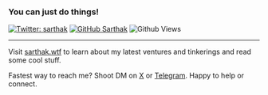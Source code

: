 ### You can just do things!

[![Twitter: sarthak](https://img.shields.io/twitter/follow/0xSarthak?style=social)](https://twitter.com/0xSarthak)
[![GitHub Sarthak](https://img.shields.io/github/followers/sarthakxv?label=follow&style=social)](https://github.com/sarthakxv)
![Github Views](https://komarev.com/ghpvc/?username=sarthakxv&style=flat-square&color=3E5FF8)

---

Visit [sarthak.wtf](https://sarthak.wtf) to learn about my latest ventures and tinkerings and read some cool stuff.

Fastest way to reach me? Shoot DM on [X](https://twitter.com/0xSarthak) or [Telegram](https://t.me/sarthakxv). Happy to help or connect.
